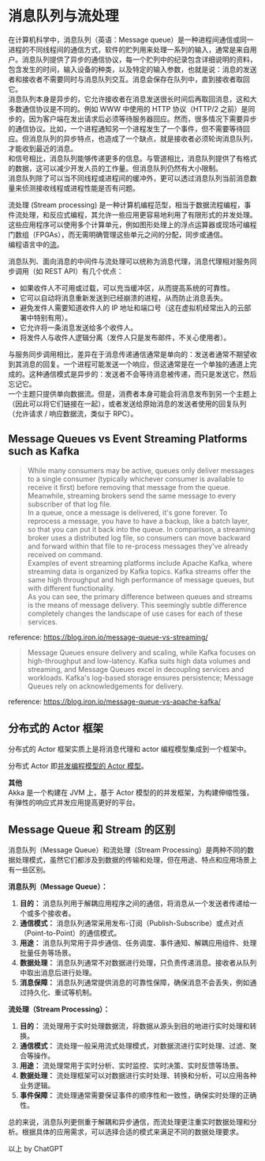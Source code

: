 # 消息队列与流处理
在计算机科学中，消息队列（英语：Message queue）是一种进程间通信或同一进程的不同线程间的通信方式，软件的贮列用来处理一系列的输入，通常是来自用户。消息队列提供了异步的通信协议，每一个贮列中的纪录包含详细说明的资料，包含发生的时间，输入设备的种类，以及特定的输入参数，也就是说：消息的发送者和接收者不需要同时与消息队列交互。消息会保存在队列中，直到接收者取回它。  
消息队列本身是异步的，它允许接收者在消息发送很长时间后再取回消息，这和大多数通信协议是不同的。例如 WWW 中使用的 HTTP 协议（HTTP/2 之前）是同步的，因为客户端在发出请求后必须等待服务器回应。然而，很多情况下需要异步的通信协议。比如，一个进程通知另一个进程发生了一个事件，但不需要等待回应。但消息队列的异步特点，也造成了一个缺点，就是接收者必须轮询消息队列，才能收到最近的消息。  
和信号相比，消息队列能够传递更多的信息。与管道相比，消息队列提供了有格式的数据，这可以减少开发人员的工作量。但消息队列仍然有大小限制。  
消息队列除了可以当不同线程或进程间的缓冲外，更可以透过消息队列当前消息数量来侦测接收线程或进程性能是否有问题。  

流处理 (Stream processing) 是一种计算机编程范型，相当于数据流程编程，事件流处理，和反应式编程，其允许一些应用更容易地利用了有限形式的并发处理。这些应用程序可以使用多个计算单元，例如图形处理上的浮点运算器或现场可编程门数组（FPGAs），而无需明确管理这些单元之间的分配，同步或通信。  
编程语言中的[流](./../../Tool%20Sets/Stream.java)。  

消息队列、面向消息的中间件与流处理可以统称为消息代理，消息代理相对服务同步调用（如 REST API）有几个优点：
* 如果收件人不可用或过载，可以充当缓冲区，从而提高系统的可靠性。
* 它可以自动将消息重新发送到已经崩溃的进程，从而防止消息丢失。
* 避免发件人需要知道收件人的 IP 地址和端口号（这在虚拟机经常出入的云部署中特别有用）。
* 它允许将一条消息发送给多个收件人。
* 将发件人与收件人逻辑分离（发件人只是发布邮件，不关心使用者）。

与服务同步调用相比，差异在于消息传递通信通常是单向的：发送者通常不期望收到其消息的回复。一个进程可能发送一个响应，但这通常是在一个单独的通道上完成的。这种通信模式是异步的：发送者不会等待消息被传递，而只是发送它，然后忘记它。  
一个主题只提供单向数据流。但是，消费者本身可能会将消息发布到另一个主题上（因此可以将它们链接在一起），或者发送给原始消息的发送者使用的回复队列（允许请求 / 响应数据流，类似于 RPC）。  

## Message Queues vs Event Streaming Platforms such as Kafka
> While many consumers may be active, queues only deliver messages to a single consumer (typically whichever consumer is available to receive it first) before removing that message from the queue. Meanwhile, streaming brokers send the same message to every subscriber of that log file.  
> In a queue, once a message is delivered, it's gone forever. To reprocess a message, you have to have a backup, like a batch layer, so that you can put it back into the queue. In comparison, a streaming broker uses a distributed log file, so consumers can move backward and forward within that file to re-process messages they've already received on command.  
> Examples of event streaming platforms include Apache Kafka, where streaming data is organized by Kafka topics. Kafka streams offer the same high throughput and high performance of message queues, but with different functionality.  
> As you can see, the primary difference between queues and streams is the means of message delivery. This seemingly subtle difference completely changes the landscape of use cases for each of these services.  

reference: https://blog.iron.io/message-queue-vs-streaming/  

> Message Queues ensure delivery and scaling, while Kafka focuses on high-throughput and low-latency. Kafka suits high data volumes and streaming, and Message Queues excel in decoupling services and workloads. Kafka's log-based storage ensures persistence; Message Queues rely on acknowledgements for delivery.  

reference: https://blog.iron.io/message-queue-vs-apache-kafka/  

## 分布式的 Actor 框架
分布式的 Actor 框架实质上是将消息代理和 actor 编程模型集成到一个框架中。  

分布式 Actor 即[并发编程模型的 Actor 模型](../../Computer%20System%20Layer/并发编程模型.md#Actor-模型)。  

**其他**  
Akka 是一个构建在 JVM 上，基于 Actor 模型的的并发框架，为构建伸缩性强，有弹性的响应式并发应用提高更好的平台。  

## Message Queue 和 Stream 的区别
消息队列（Message Queue）和流处理（Stream Processing）是两种不同的数据处理模式，虽然它们都涉及到数据的传输和处理，但在用途、特点和应用场景上有一些区别。

**消息队列（Message Queue）：**
1. **目的：** 消息队列用于解耦应用程序之间的通信，将消息从一个发送者传递给一个或多个接收者。
2. **通信模式：** 消息队列通常采用发布-订阅（Publish-Subscribe）或点对点（Point-to-Point）的通信模式。
3. **用途：** 消息队列常用于异步通信、任务调度、事件通知、解耦应用组件、处理批量任务等场景。
4. **数据处理：** 消息队列通常不对数据进行处理，只负责传递消息。接收者从队列中取出消息后进行处理。
5. **消息保障：** 消息队列通常提供消息的可靠性保障，确保消息不会丢失，例如通过持久化、重试等机制。

**流处理（Stream Processing）：**
1. **目的：** 流处理用于实时处理数据流，将数据从源头到目的地进行实时处理和转换。
2. **通信模式：** 流处理一般采用流式处理模式，对数据流进行实时处理、过滤、聚合等操作。
3. **用途：** 流处理常用于实时分析、实时监控、实时决策、实时反馈等场景。
4. **数据处理：** 流处理框架可以对数据进行实时处理、转换和分析，可以应用各种业务逻辑。
5. **事件保障：** 流处理通常需要保证事件的顺序性和一致性，确保实时处理的正确性。

总的来说，消息队列更侧重于解耦和异步通信，而流处理更注重实时数据处理和分析。根据具体的应用需求，可以选择合适的模式来满足不同的数据处理要求。

以上 by ChatGPT  
